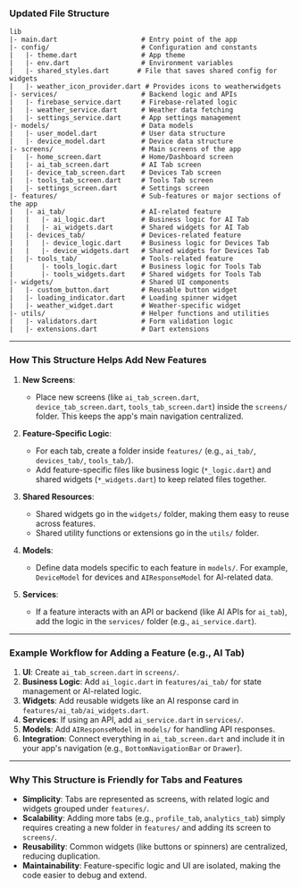 
### Updated File Structure
```
lib
|- main.dart                     # Entry point of the app
|- config/                       # Configuration and constants
|   |- theme.dart                # App theme
|   |- env.dart                  # Environment variables
|   |- shared_styles.dart       # File that saves shared config for widgets
|   |- weather_icon_provider.dart # Provides icons to weatherwidgets     
|- services/                     # Backend logic and APIs
|   |- firebase_service.dart     # Firebase-related logic
|   |- weather_service.dart      # Weather data fetching
|   |- settings_service.dart     # App settings management
|- models/                       # Data models
|   |- user_model.dart           # User data structure
|   |- device_model.dart         # Device data structure
|- screens/                      # Main screens of the app
|   |- home_screen.dart          # Home/Dashboard screen
|   |- ai_tab_screen.dart        # AI Tab screen
|   |- device_tab_screen.dart    # Devices Tab screen
|   |- tools_tab_screen.dart     # Tools Tab screen
|   |- settings_screen.dart      # Settings screen
|- features/                     # Sub-features or major sections of the app
|   |- ai_tab/                   # AI-related feature
|   |   |- ai_logic.dart         # Business logic for AI Tab
|   |   |- ai_widgets.dart       # Shared widgets for AI Tab
|   |- devices_tab/              # Devices-related feature
|   |   |- device_logic.dart     # Business logic for Devices Tab
|   |   |- device_widgets.dart   # Shared widgets for Devices Tab
|   |- tools_tab/                # Tools-related feature
|       |- tools_logic.dart      # Business logic for Tools Tab
|       |- tools_widgets.dart    # Shared widgets for Tools Tab
|- widgets/                      # Shared UI components
|   |- custom_button.dart        # Reusable button widget
|   |- loading_indicator.dart    # Loading spinner widget
|   |- weather_widget.dart       # Weather-specific widget
|- utils/                        # Helper functions and utilities
|   |- validators.dart           # Form validation logic
|   |- extensions.dart           # Dart extensions
```

---

### How This Structure Helps Add New Features

1. **New Screens**:
   - Place new screens (like `ai_tab_screen.dart`, `device_tab_screen.dart`, `tools_tab_screen.dart`) inside the `screens/` folder. This keeps the app's main navigation centralized.

2. **Feature-Specific Logic**:
   - For each tab, create a folder inside `features/` (e.g., `ai_tab/`, `devices_tab/`, `tools_tab/`).
   - Add feature-specific files like business logic (`*_logic.dart`) and shared widgets (`*_widgets.dart`) to keep related files together.

3. **Shared Resources**:
   - Shared widgets go in the `widgets/` folder, making them easy to reuse across features.
   - Shared utility functions or extensions go in the `utils/` folder.

4. **Models**:
   - Define data models specific to each feature in `models/`. For example, `DeviceModel` for devices and `AIResponseModel` for AI-related data.

5. **Services**:
   - If a feature interacts with an API or backend (like AI APIs for `ai_tab`), add the logic in the `services/` folder (e.g., `ai_service.dart`).

---

### Example Workflow for Adding a Feature (e.g., AI Tab)

1. **UI**: Create `ai_tab_screen.dart` in `screens/`.
2. **Business Logic**: Add `ai_logic.dart` in `features/ai_tab/` for state management or AI-related logic.
3. **Widgets**: Add reusable widgets like an AI response card in `features/ai_tab/ai_widgets.dart`.
4. **Services**: If using an API, add `ai_service.dart` in `services/`.
5. **Models**: Add `AIResponseModel` in `models/` for handling API responses.
6. **Integration**: Connect everything in `ai_tab_screen.dart` and include it in your app's navigation (e.g., `BottomNavigationBar` or `Drawer`).


---

### Why This Structure is Friendly for Tabs and Features

- **Simplicity**: Tabs are represented as screens, with related logic and widgets grouped under `features/`.
- **Scalability**: Adding more tabs (e.g., `profile_tab`, `analytics_tab`) simply requires creating a new folder in `features/` and adding its screen to `screens/`.
- **Reusability**: Common widgets (like buttons or spinners) are centralized, reducing duplication.
- **Maintainability**: Feature-specific logic and UI are isolated, making the code easier to debug and extend.
